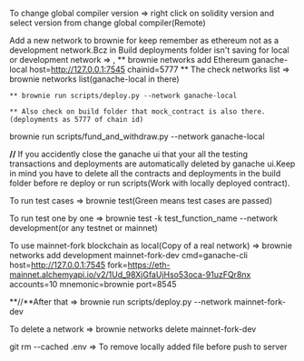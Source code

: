 To change global compiler version => right click on solidity version and select version from change global compiler(Remote)

Add a new network to brownie for keep remember as ethereum not as a development network.Bcz in Build deployments folder isn't saving for local or development network => ,
** brownie networks add Ethereum ganache-local host=http://127.0.0.1:7545 chainid=5777
** The check networks list => brownie networks list(ganache-local in there)

    ** brownie run scripts/deploy.py --network ganache-local

    ** Also check on build folder that mock_contract is also there.(deployments as 5777 of chain id)

brownie run scripts/fund_and_withdraw.py --network ganache-local

**//** If you accidently close the ganache ui that your all the testing transactions and deployments are automatically deleted by ganache ui.Keep in mind you have to delete all the contracts and deployments in the build folder before re deploy or run scripts(Work with locally deployed contract).

To run test cases => brownie test(Green means test cases are passed)

To run test one by one => brownie test -k test_function_name --network development(or any testnet or mainnet)

To use mainnet-fork blockchain as local(Copy of a real network) => brownie networks add development mainnet-fork-dev cmd=ganache-cli host=http://127.0.0.1:7545 fork=https://eth-mainnet.alchemyapi.io/v2/1Ud_98XjGfaUjHso53oca-91uzFQr8nx accounts=10 mnemonic=brownie port=8545

**//**After that => brownie run scripts/deploy.py --network mainnet-fork-dev

To delete a network => brownie networks delete mainnet-fork-dev

git rm --cached .env => To remove locally added file before push to server
